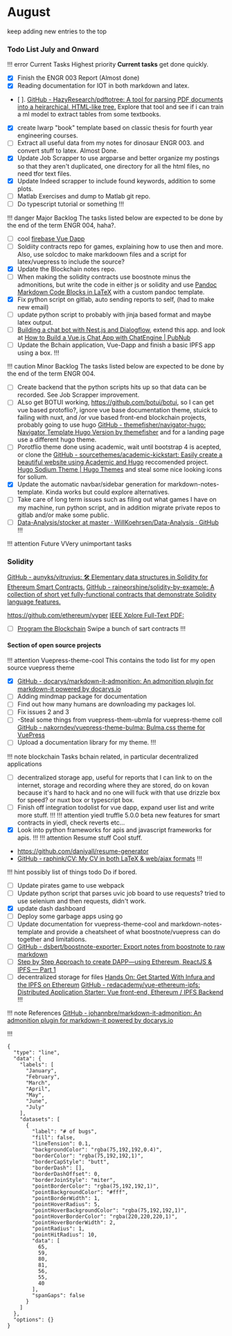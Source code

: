 # August 
keep adding new entries to the top

### Todo List July and Onward

!!! error Current Tasks Highest priority
**Current tasks** get done quickly.
- [x] Finish the ENGR 003 Report (Almost done)
- [x] Reading documentation for IOT in both markdown and latex.
- [ ]. [GitHub - HazyResearch/pdftotree: A tool for parsing PDF documents into a heirarchical, HTML-like tree.](https://github.com/HazyResearch/pdftotree) Explore that tool and see if i can train a ml model to extract tables from some textbooks.
- [x] create lwarp "book" template based on classic thesis for fourth year engineering courses.
- [ ] Extract all useful data from my notes for dinosaur ENGR 003. and convert stuff to latex. Almost Done.
- [x] Update Job Scrapper to use argparse and better organize my postings so that they aren't duplicated, one directory for all the html files, no need tfor text files. 
- [x] Update Indeed scrapper to include found keywords, addition to some plots. 
- [ ] Matlab Exercises and dump to Matlab git repo.
- [ ] Do typescript tutorial or something
 !!!

!!! danger Major Backlog
The tasks listed below are expected to be done by the end of the term ENGR 004, haha?.
- [ ] cool [firebase Vue Dapp](https://medium.com/@sebinatx/building-an-ethereum-firebase-user-profile-dapp-part-2-226bcc11ae62, ) 
- [ ] Soldiity contracts repo for games, explaining how to use then and more. Also, use solcdoc to make markdoown files and a script for latex/vuepress to include the source? 
- [x] Update the Blockchain notes repo.
- [ ] When making the solidity contracts use boostnote minus the admonitions, but write the code in either js or solidity and use [Pandoc Markdown Code Blocks in LaTeX](http://weibeld.net/markdown/pandoc_code_blocks.html) with a custom pandoc template.
- [x] Fix python script on gitlab, auto sending reports to self,  (had to make new email)
- [ ] update python script to probably with jinja based format and maybe latex output.
- [ ] [Building a chat bot with Nest.js and Dialogflow](https://pusher.com/tutorials/chat-bot-nestjs), extend this app. and look at [How to Build a Vue.js Chat App with ChatEngine | PubNub](https://www.pubnub.com/tutorials/chatengine/vuejs/chat-app/)
- [ ] Update the Bchain application, Vue-Dapp and finish a basic IPFS app using a box.
!!!

!!! caution Minor Backlog
The tasks listed below are expected to be done by the end of the term ENGR 004.
- [ ] Create backend that the python scripts hits up so that data can be recorded. See Job Scrapper improvement.
- [ ] ALso get BOTUI working, https://github.com/botui/botui, so I can get vue based protoflio?, ignore vue base documentation theme, stuick to failing with nuxt, and /or vue based front-end blockchain projects, probably going to use hugo [GitHub - themefisher/navigator-hugo: Navigator Template Hugo Version by themefisher](https://github.com/themefisher/navigator-hugo) and for a landing page use a different hugo theme.
- [ ] Porotflio theme done using academic, wait until bootstrap 4 is acepted, or clone the  [GitHub - sourcethemes/academic-kickstart: Easily create a beautiful website using Academic and Hugo](https://github.com/sourcethemes/academic-kickstart) reccomended project. [Hugo Sodium Theme | Hugo Themes](https://themes.gohugo.io/hugo-sodium-theme/) and steal some nice looking icons for solium.
- [x] Update the automatic navbar/sidebar generation for markdown-notes-template. Kinda works but could explore alternatives.
- [ ] Take care of long term issues such as filing out what games I have on my machine, run python script, and in addition migrate private repos to gitlab and/or make some public.
- [ ] [Data-Analysis/stocker at master · WillKoehrsen/Data-Analysis · GitHub](https://github.com/WillKoehrsen/Data-Analysis/tree/master/stocker)
!!!
 
!!! attention Future VVery unimportant tasks
### Solidity 
[GitHub - aunyks/vitruvius: 🛠 Elementary data structures in Solidity for Ethereum Smart Contracts.](https://github.com/aunyks/vitruvius)
[GitHub - raineorshine/solidity-by-example: A collection of short yet fully-functional contracts that demonstrate Solidity language features.](https://github.com/raineorshine/solidity-by-example)

https://github.com/ethereum/vyper
[IEEE Xplore Full-Text PDF:](https://ieeexplore.ieee.org/stamp/stamp.jsp?arnumber=8307397)
- [ ] [Program the Blockchain](https://programtheblockchain.com) Swipe a bunch of sart contracts
!!!

#### Section of open source projects
!!! attention Vuepress-theme-cool
This contains the todo list for my open source vuepress theme
- [x] [GitHub - docarys/markdown-it-admonition: An admonition plugin for markdown-it powered by docarys.io](https://github.com/docarys/markdown-it-admonition)
- [ ] Adding mindmap package for documentation
- [ ] Find out how many humans are downloading my packages lol. 
- [ ] Fix issues 2 and 3
- [ ] -Steal some things from vuepress-them-ubmla for vuepress-theme coll [GitHub - nakorndev/vuepress-theme-bulma: Bulma.css theme for VuePress](https://github.com/nakorndev/vuepress-theme-bulma)
- [ ] Upload a documentation library for my theme.
!!!

!!! note blockchain
Tasks bchain related, in particular decentralized applications
- [ ] decentralized storage app, useful for reports that I can link to on the internet, storage and recording where they are stored, do on kovan because it's hard to hack and no one will fuck with that use drizzle box for speed? or nuxt box or typescript box.
- [ ] Finish off integration todolist for vue dapp, expand user list and write more stuff.
!!!
!!! attention yiedl 
truffle 5.0.0 beta new features for smart contracts in yiedl, check reverts etc...
- [x] Look into python frameworks for apis and javascript frameworks for apis.
!!!
!!! attention Resume stuff 
Cool stuff.
* https://github.com/daniyall/resume-generator
* [GitHub - raphink/CV: My CV in both LaTeX & web/ajax formats](https://github.com/raphink/CV)
!!!

!!! hint possibly list of things todo
Do if bored.
- [ ] Update pirates game to use webpack
- [ ] Update python script that parses uvic job board to use requests? tried to use selenium and then requests, didn't work.
- [x] update dash dashboard
- [ ] Deploy some garbage apps using go
- [ ] Update documentation for vuepress-theme-cool and markdown-notes-template and provide a cheatsheet of what boostnote/vuepress can do together and limitations. 
- [ ] [GitHub - dsbert/boostnote-exporter: Export notes from boostnote to raw markdown](https://github.com/dsbert/boostnote-exporter)
- [ ] [Step by Step Approach to create DAPP—using Ethereum, ReactJS & IPFS — Part 1](https://medium.com/coinmonks/step-by-step-approach-to-create-dapp-using-ethereum-reactjs-ipfs-part-1-42ea4cf69488)
- [ ] decentralized storage for files  [Hands On: Get Started With Infura and the IPFS on Ethereum](https://medium.freecodecamp.org/hands-on-get-started-with-infura-and-ipfs-on-ethereum-b63635142af0) [GitHub - redacademy/vue-ethereum-ipfs: Distributed Application Starter: Vue front-end, Ethereum / IPFS Backend](https://github.com/redacademy/vue-ethereum-ipfs)
!!!

!!! note References
[GitHub - johannbre/markdown-it-admonition: An admonition plugin for markdown-it powered by docarys.io](https://github.com/johannbre/markdown-it-admonition)


!!!
```chart
{
  "type": "line",
  "data": {
    "labels": [
      "January",
      "February",
      "March",
      "April",
      "May",
      "June",
      "July"
    ],
    "datasets": [
      {
        "label": "# of bugs",
        "fill": false,
        "lineTension": 0.1,
        "backgroundColor": "rgba(75,192,192,0.4)",
        "borderColor": "rgba(75,192,192,1)",
        "borderCapStyle": "butt",
        "borderDash": [],
        "borderDashOffset": 0,
        "borderJoinStyle": "miter",
        "pointBorderColor": "rgba(75,192,192,1)",
        "pointBackgroundColor": "#fff",
        "pointBorderWidth": 1,
        "pointHoverRadius": 5,
        "pointHoverBackgroundColor": "rgba(75,192,192,1)",
        "pointHoverBorderColor": "rgba(220,220,220,1)",
        "pointHoverBorderWidth": 2,
        "pointRadius": 1,
        "pointHitRadius": 10,
        "data": [
          65,
          59,
          80,
          81,
          56,
          55,
          40
        ],
        "spanGaps": false
      }
    ]
  },
  "options": {}
}
```